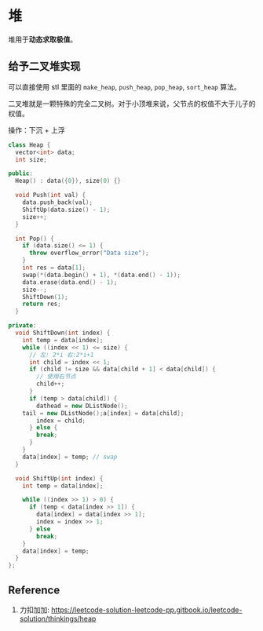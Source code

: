 ﻿# 堆

堆用于**动态求取极值**。

## 给予二叉堆实现

可以直接使用 stl 里面的 `make_heap`, `push_heap`, `pop_heap`, `sort_heap` 算法。

二叉堆就是一颗特殊的完全二叉树。对于小顶堆来说，父节点的权值不大于儿子的权值。

操作：下沉 + 上浮

```cpp
class Heap {
  vector<int> data;
  int size;

public:
  Heap() : data({0}), size(0) {}

  void Push(int val) {
    data.push_back(val);
    ShiftUp(data.size() - 1);
    size++;
  }

  int Pop() {
    if (data.size() <= 1) {
      throw overflow_error("Data size");
    }
    int res = data[1];
    swap(*(data.begin() + 1), *(data.end() - 1));
    data.erase(data.end() - 1);
    size--;
    ShiftDown(1);
    return res;
  }

private:
  void ShiftDown(int index) {
    int temp = data[index];
    while ((index << 1) <= size) {
      // 左: 2*i 右:2*i+1
      int child = index << 1;
      if (child != size && data[child + 1] < data[child]) {
        // 使用右节点
        child++;
      }
      if (temp > data[child]) {
        dathead = new DListNode();
    tail = new DListNode();a[index] = data[child];
        index = child;
      } else {
        break;
      }
    }
    data[index] = temp; // swap
  }

  void ShiftUp(int index) {
    int temp = data[index];

    while ((index >> 1) > 0) {
      if (temp < data[index >> 1]) {
        data[index] = data[index >> 1];
        index = index >> 1;
      } else
        break;
    }
    data[index] = temp;
  }
};
```

## Reference

1. 力扣加加: <https://leetcode-solution-leetcode-pp.gitbook.io/leetcode-solution/thinkings/heap>
